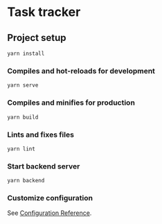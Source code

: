 # Task tracker

## Project setup
```
yarn install
```

### Compiles and hot-reloads for development
```
yarn serve
```

### Compiles and minifies for production
```
yarn build
```

### Lints and fixes files
```
yarn lint
```

### Start backend server
```
yarn backend
```

### Customize configuration
See [Configuration Reference](https://cli.vuejs.org/config/).
